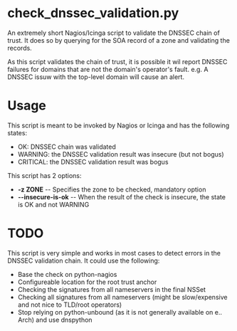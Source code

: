# check_dnssec_validation.py
An extremely short Nagios/Icinga script to validate the DNSSEC chain of trust.
It does so by querying for the SOA record of a zone and validating the records.

As this script validates the chain of trust, it is possible it wil report DNSSEC failures for domains that are not the domain's operator's fault.
e.g. A DNSSEC issuw with the top-level domain will cause an alert.

# Usage
This script is meant to be invoked by Nagios or Icinga and has the following states:

 * OK: DNSSEC chain was validated
 * WARNING: the DNSSEC validation result was insecure (but not bogus)
 * CRITICAL: the DNSSEC validation result was bogus

This script has 2 options:

 - **-z ZONE** -- Specifies the zone to be checked, mandatory option
 - **--insecure-is-ok** -- When the result of the check is insecure, the state is OK and not WARNING

# TODO
This script is very simple and works in most cases to detect errors in the DNSSEC validation chain.
It could use the following:

 - Base the check on python-nagios
 - Configureable location for the root trust anchor
 - Checking the signatures from all nameservers in the final NSSet
 - Checking all signatures from all nameservers (might be slow/expensive and not nice to TLD/root operators)
 - Stop relying on python-unbound (as it is not generally available on e.. Arch) and use dnspython
